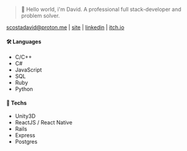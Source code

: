> 👋 Hello world, i'm David. A professional full stack-developer and problem solver.

[scostadavid@proton.me](mailto:scostadavid@proton.me) | [site](https://scostadavid.github.io) | [linkedin](https://www.linkedin.com/in/scostadavid/) | [itch.io](https://0xdc.itch.io/)

#### 🛠️ Languages
  - C/C++
  - C#
  - JavaScript
  - SQL 
  - Ruby
  - Python

#### 🔧 Techs
  - Unity3D
  - ReactJS / React Native
  - Rails
  - Express
  - Postgres
 
<!-- Toasty 🍞 -->
